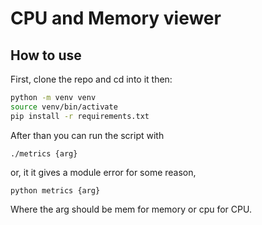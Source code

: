 # CPU and Memory viewer
## How to use
First, clone the repo and cd into it then:
```bash
python -m venv venv
source venv/bin/activate
pip install -r requirements.txt
```
After than you can run the script with
```
./metrics {arg}
```
or, it it gives a module error for some reason,  
```
python metrics {arg}
```
Where the arg should be mem for memory or cpu for CPU.
